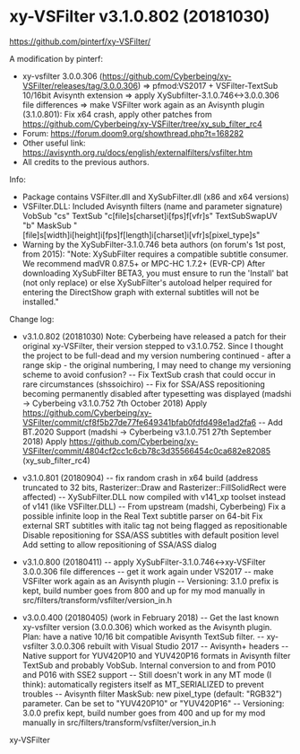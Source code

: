 # xy-VSFilter v3.1.0.802 (20181030)
https://github.com/pinterf/xy-VSFilter/

A modification by pinterf: 
- xy-vsfilter 3.0.0.306 (https://github.com/Cyberbeing/xy-VSFilter/releases/tag/3.0.0.306) => 
  pfmod:VS2017 + VSFilter-TextSub 10/16bit Avisynth extension => 
  apply XySubfilter-3.1.0.746<->3.0.0.306 file differences =>
  make VSFilter work again as an Avisynth plugin
  (3.1.0.801): Fix x64 crash, apply other patches from https://github.com/Cyberbeing/xy-VSFilter/tree/xy_sub_filter_rc4
- Forum: https://forum.doom9.org/showthread.php?t=168282
- Other useful link: https://avisynth.org.ru/docs/english/externalfilters/vsfilter.htm
- All credits to the previous authors.

Info:
- Package contains VSFilter.dll and XySubFilter.dll (x86 and x64 versions)
- VSFilter.DLL: Included Avisynth filters (name and parameter signature)
  VobSub "cs"
  TextSub "c[file]s[charset]i[fps]f[vfr]s"
  TextSubSwapUV "b"
  MaskSub "[file]s[width]i[height]i[fps]f[length]i[charset]i[vfr]s[pixel_type]s"
- Warning by the XySubFilter-3.1.0.746 beta authors (on forum's 1st post, from 2015):
  "Note: XySubFilter requires a compatible subtitle consumer. We recommend madVR 0.87.5+ or MPC-HC 1.7.2+ (EVR-CP)
  After downloading XySubFilter BETA3, you must ensure to run the 'Install' bat (not only replace) or else 
  XySubFilter's autoload helper required for entering the DirectShow graph with external subtitles will not be installed."

Change log:
- v3.1.0.802 (20181030)
   Note: Cyberbeing have released a patch for their original xy-VSFilter, their version stepped to v3.1.0.752.
   Since I thought the project to be full-dead and my version numbering continued - after a range skip - the original numbering, 
   I may need to change my versioning scheme to avoid confusion?
-- Fix TextSub crash that could occur in rare circumstances (shssoichiro)
-- Fix for SSA/ASS repositioning becoming permanently disabled after typesetting was displayed
   (madshi -> Cyberbeing v3.1.0.752 7th October 2018)
   Apply https://github.com/Cyberbeing/xy-VSFilter/commit/cf8f5b27de77fe649341bfab0fdfd498e1ad2fa6
-- Add BT.2020 Support 
   (madshi -> Cyberbeing v3.1.0.751 27th September 2018)
   Apply https://github.com/Cyberbeing/xy-VSFilter/commit/4804cf2cc1c6cb78c3d35566454c0ca682e82085 (xy_sub_filter_rc4)

- v3.1.0.801 (20180904)
-- fix random crash in x64 build (address truncated to 32 bits, Rasterizer::Draw and Rasterizer::FillSolidRect were affected)
-- XySubFilter.DLL now compiled with v141_xp toolset instead of v141 (like VSFilter.DLL)
-- From upstream (madshi, Cyberbeing)
   Fix a possible infinite loop in the Real Text subtitle parser on 64-bit
   Fix external SRT subtitles with italic tag not being flagged as repositionable
   Disable repositioning for SSA/ASS subtitles with default position level
   Add setting to allow repositioning of SSA/ASS dialog

- v3.1.0.800 (20180411)
-- apply XySubFilter-3.1.0.746<->xy-VSFilter 3.0.0.306 file differences
-- get it work again under VS2017
-- make VSFilter work again as an Avisynth plugin
-- Versioning: 3.1.0 prefix is kept, build number goes from 800 and up for my mod manually in src/filters/transform/vsfilter/version_in.h

- v3.0.0.400 (20180405) (work in February 2018)
-- Get the last known xy-vsfilter version (3.0.0.306) which worked as the Avisynth plugin.
   Plan: have a native 10/16 bit compatible Avisynth TextSub filter.
-- xy-vsfilter 3.0.0.306 rebuilt with Visual Studio 2017
-- Avisynth+ headers
-- Native support for YUV420P10 and YUV420P16 formats in Avisynth filter TextSub and probably VobSub.
   Internal conversion to and from P010 and P016 with SSE2 support
-- Still doesn't work in any MT mode (I think): automatically registers itself as MT_SERIALIZED to prevent troubles
-- Avisynth filter MaskSub: new pixel_type (default: "RGB32") parameter. Can be set to "YUV420P10" or "YUV420P16"
-- Versioning: 3.0.0 prefix kept, build number goes from 400 and up for my mod manually in src/filters/transform/vsfilter/version_in.h

xy-VSFilter
